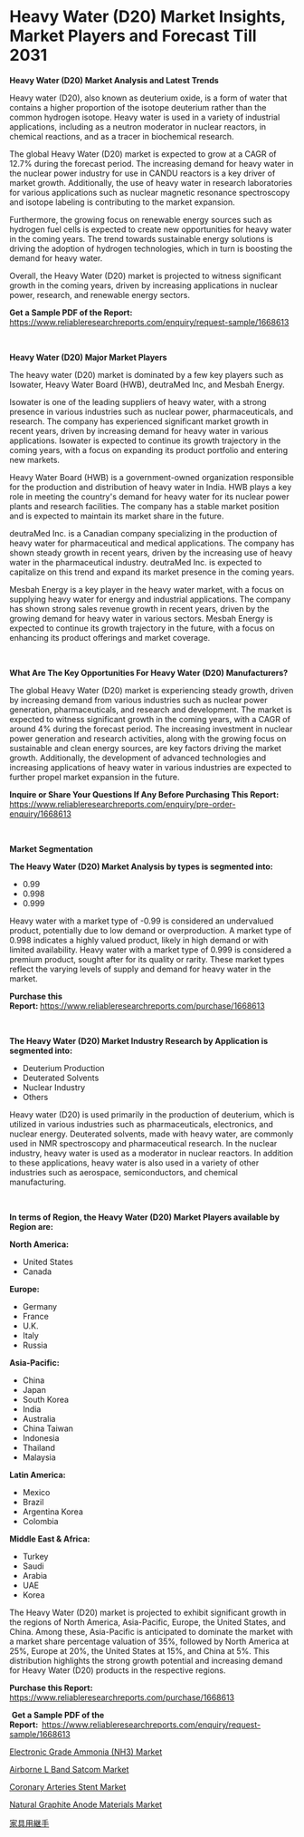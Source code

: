 <p><h1>Heavy Water (D20) Market Insights, Market Players and Forecast Till 2031</h1></p><p><strong>Heavy Water (D20) Market Analysis and Latest Trends</strong></p>
<p><p>Heavy water (D20), also known as deuterium oxide, is a form of water that contains a higher proportion of the isotope deuterium rather than the common hydrogen isotope. Heavy water is used in a variety of industrial applications, including as a neutron moderator in nuclear reactors, in chemical reactions, and as a tracer in biochemical research.</p><p>The global Heavy Water (D20) market is expected to grow at a CAGR of 12.7% during the forecast period. The increasing demand for heavy water in the nuclear power industry for use in CANDU reactors is a key driver of market growth. Additionally, the use of heavy water in research laboratories for various applications such as nuclear magnetic resonance spectroscopy and isotope labeling is contributing to the market expansion.</p><p>Furthermore, the growing focus on renewable energy sources such as hydrogen fuel cells is expected to create new opportunities for heavy water in the coming years. The trend towards sustainable energy solutions is driving the adoption of hydrogen technologies, which in turn is boosting the demand for heavy water.</p><p>Overall, the Heavy Water (D20) market is projected to witness significant growth in the coming years, driven by increasing applications in nuclear power, research, and renewable energy sectors.</p></p>
<p><strong>Get a Sample PDF of the Report:&nbsp;</strong> <a href="https://www.reliableresearchreports.com/enquiry/request-sample/1668613">https://www.reliableresearchreports.com/enquiry/request-sample/1668613</a></p>
<p>&nbsp;</p>
<p><strong>Heavy Water (D20) Major Market Players</strong></p>
<p><p>The heavy water (D20) market is dominated by a few key players such as Isowater, Heavy Water Board (HWB), deutraMed Inc, and Mesbah Energy. </p><p>Isowater is one of the leading suppliers of heavy water, with a strong presence in various industries such as nuclear power, pharmaceuticals, and research. The company has experienced significant market growth in recent years, driven by increasing demand for heavy water in various applications. Isowater is expected to continue its growth trajectory in the coming years, with a focus on expanding its product portfolio and entering new markets.</p><p>Heavy Water Board (HWB) is a government-owned organization responsible for the production and distribution of heavy water in India. HWB plays a key role in meeting the country's demand for heavy water for its nuclear power plants and research facilities. The company has a stable market position and is expected to maintain its market share in the future.</p><p>deutraMed Inc. is a Canadian company specializing in the production of heavy water for pharmaceutical and medical applications. The company has shown steady growth in recent years, driven by the increasing use of heavy water in the pharmaceutical industry. deutraMed Inc. is expected to capitalize on this trend and expand its market presence in the coming years.</p><p>Mesbah Energy is a key player in the heavy water market, with a focus on supplying heavy water for energy and industrial applications. The company has shown strong sales revenue growth in recent years, driven by the growing demand for heavy water in various sectors. Mesbah Energy is expected to continue its growth trajectory in the future, with a focus on enhancing its product offerings and market coverage.</p></p>
<p>&nbsp;</p>
<p><strong>What Are The Key Opportunities For Heavy Water (D20) Manufacturers?</strong></p>
<p><p>The global Heavy Water (D20) market is experiencing steady growth, driven by increasing demand from various industries such as nuclear power generation, pharmaceuticals, and research and development. The market is expected to witness significant growth in the coming years, with a CAGR of around 4% during the forecast period. The increasing investment in nuclear power generation and research activities, along with the growing focus on sustainable and clean energy sources, are key factors driving the market growth. Additionally, the development of advanced technologies and increasing applications of heavy water in various industries are expected to further propel market expansion in the future.</p></p>
<p><strong>Inquire or Share Your Questions If Any Before Purchasing This Report:</strong> <a href="https://www.reliableresearchreports.com/enquiry/pre-order-enquiry/1668613">https://www.reliableresearchreports.com/enquiry/pre-order-enquiry/1668613</a></p>
<p>&nbsp;</p>
<p><strong>Market Segmentation</strong></p>
<p><strong>The Heavy Water (D20) Market Analysis by types is segmented into:</strong></p>
<p><ul><li>0.99</li><li>0.998</li><li>0.999</li></ul></p>
<p><p>Heavy water with a market type of -0.99 is considered an undervalued product, potentially due to low demand or overproduction. A market type of 0.998 indicates a highly valued product, likely in high demand or with limited availability. Heavy water with a market type of 0.999 is considered a premium product, sought after for its quality or rarity. These market types reflect the varying levels of supply and demand for heavy water in the market.</p></p>
<p><strong>Purchase this Report:&nbsp;</strong><a href="https://www.reliableresearchreports.com/purchase/1668613">https://www.reliableresearchreports.com/purchase/1668613</a></p>
<p>&nbsp;</p>
<p><strong>The Heavy Water (D20) Market Industry Research by Application is segmented into:</strong></p>
<p><ul><li>Deuterium Production</li><li>Deuterated Solvents</li><li>Nuclear Industry</li><li>Others</li></ul></p>
<p><p>Heavy water (D20) is used primarily in the production of deuterium, which is utilized in various industries such as pharmaceuticals, electronics, and nuclear energy. Deuterated solvents, made with heavy water, are commonly used in NMR spectroscopy and pharmaceutical research. In the nuclear industry, heavy water is used as a moderator in nuclear reactors. In addition to these applications, heavy water is also used in a variety of other industries such as aerospace, semiconductors, and chemical manufacturing.</p></p>
<p>&nbsp;</p>
<p><strong>In terms of Region, the Heavy Water (D20) Market Players available by Region are:</strong></p>
<p>
    <p> <strong> North America: </strong>
        <ul>
            <li>United States</li>
            <li>Canada</li>
        </ul>
        </p> 
    <p> <strong> Europe: </strong>
        <ul>
            <li>Germany</li>
            <li>France</li>
            <li>U.K.</li>
            <li>Italy</li>
            <li>Russia</li>
        </ul>
        </p> 
    <p> <strong> Asia-Pacific: </strong>
        <ul>
            <li>China</li>
            <li>Japan</li>
            <li>South Korea</li>
            <li>India</li>
            <li>Australia</li>
            <li>China Taiwan</li>
            <li>Indonesia</li>
            <li>Thailand</li>
            <li>Malaysia</li>
        </ul>
        </p> 
    <p> <strong> Latin America: </strong>
        <ul>
            <li>Mexico</li>
            <li>Brazil</li>
            <li>Argentina Korea</li>
            <li>Colombia</li>
        </ul>
        </p> 
    <p> <strong> Middle East & Africa: </strong>
        <ul>
            <li>Turkey</li>
            <li>Saudi</li>
            <li>Arabia</li>
            <li>UAE</li>
            <li>Korea</li>
        </ul>
    </p>
    </p>
<p><p>The Heavy Water (D20) market is projected to exhibit significant growth in the regions of North America, Asia-Pacific, Europe, the United States, and China. Among these, Asia-Pacific is anticipated to dominate the market with a market share percentage valuation of 35%, followed by North America at 25%, Europe at 20%, the United States at 15%, and China at 5%. This distribution highlights the strong growth potential and increasing demand for Heavy Water (D20) products in the respective regions.</p></p>
<p><strong>Purchase this Report: </strong><a href="https://www.reliableresearchreports.com/purchase/1668613">https://www.reliableresearchreports.com/purchase/1668613</a></p>
<p>&nbsp;<strong>Get a Sample PDF of the Report:&nbsp;&nbsp;</strong><a href="https://www.reliableresearchreports.com/enquiry/request-sample/1668613">https://www.reliableresearchreports.com/enquiry/request-sample/1668613</a></p>
<p><strong></strong></p>
<p><p><a href="https://github.com/guneycigdem35/Market-Research-Report-List-2/blob/main/electronic-grade-ammonia-nh3-market.md">Electronic Grade Ammonia (NH3) Market</a></p><p><a href="https://issuu.com/reportprime-2/docs/airborne-l-band-satcom-market-size-2030.pptx">Airborne L Band Satcom Market</a></p><p><a href="https://issuu.com/reportprime-2/docs/coronary-arteries-stent-market-size-2030.pptx">Coronary Arteries Stent Market</a></p><p><a href="https://github.com/biheemgalvinlouises6hokrh3h/Market-Research-Report-List-1/blob/main/natural-graphite-anode-materials-market.md">Natural Graphite Anode Materials Market</a></p><p><a href="https://github.com/ihabdkwlxs948/Market-Research-Report-List-1/blob/main/31149452511.md">家具用継手</a></p></p>